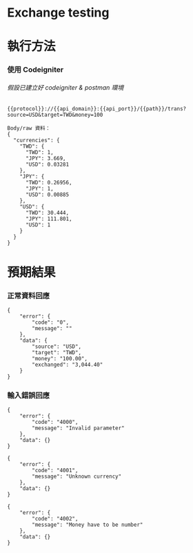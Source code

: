 # Exchange testing

# 執行方法

### 使用 Codeigniter

###### 假設已建立好 codeigniter & postman 環境

    {{protocol}}://{{api_domain}}:{{api_port}}/{{path}}/trans?source=USD&target=TWD&money=100

    Body/raw 資料：
    {
      "currencies": {
        "TWD": {
          "TWD": 1,
          "JPY": 3.669,
          "USD": 0.03281
        },
        "JPY": {
          "TWD": 0.26956,
          "JPY": 1,
          "USD": 0.00885
        },
        "USD": {
          "TWD": 30.444,
          "JPY": 111.801,
          "USD": 1
        }
      }
    }

# 預期結果
### 正常資料回應
    {
        "error": {
            "code": "0",
            "message": ""
        },
        "data": {
            "source": "USD",
            "target": "TWD",
            "money": "100.00",
            "exchanged": "3,044.40"
        }
    }
    
### 輸入錯誤回應
    {
        "error": {
            "code": "4000",
            "message": "Invalid parameter"
        },
        "data": {}
    }

    {
        "error": {
            "code": "4001",
            "message": "Unknown currency"
        },
        "data": {}
    }

    {
        "error": {
            "code": "4002",
            "message": "Money have to be number"
        },
        "data": {}
    }
